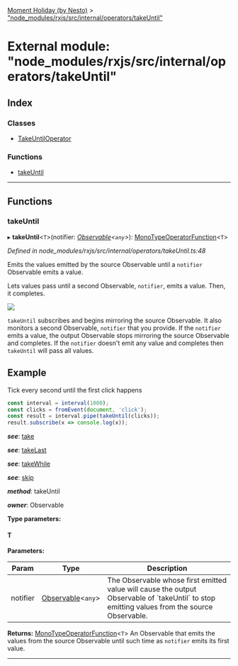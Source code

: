 [Moment Holiday (by Nesto)](../README.md) > ["node_modules/rxjs/src/internal/operators/takeUntil"](../modules/_node_modules_rxjs_src_internal_operators_takeuntil_.md)

# External module: "node_modules/rxjs/src/internal/operators/takeUntil"

## Index

### Classes

* [TakeUntilOperator](../classes/_node_modules_rxjs_src_internal_operators_takeuntil_.takeuntiloperator.md)

### Functions

* [takeUntil](_node_modules_rxjs_src_internal_operators_takeuntil_.md#takeuntil)

---

## Functions

<a id="takeuntil"></a>

###  takeUntil

▸ **takeUntil**<`T`>(notifier: *[Observable](../classes/_node_modules_rxjs_src_internal_observable_.observable.md)<`any`>*): [MonoTypeOperatorFunction](../interfaces/_node_modules_rxjs_src_internal_types_.monotypeoperatorfunction.md)<`T`>

*Defined in node_modules/rxjs/src/internal/operators/takeUntil.ts:48*

Emits the values emitted by the source Observable until a `notifier` Observable emits a value.

Lets values pass until a second Observable, `notifier`, emits a value. Then, it completes.

![](takeUntil.png)

`takeUntil` subscribes and begins mirroring the source Observable. It also monitors a second Observable, `notifier` that you provide. If the `notifier` emits a value, the output Observable stops mirroring the source Observable and completes. If the `notifier` doesn't emit any value and completes then `takeUntil` will pass all values.

Example
-------

Tick every second until the first click happens

```javascript
const interval = interval(1000);
const clicks = fromEvent(document, 'click');
const result = interval.pipe(takeUntil(clicks));
result.subscribe(x => console.log(x));
```
*__see__*: [take](_node_modules_rxjs_src_internal_operators_take_.md#take)

*__see__*: [takeLast](_node_modules_rxjs_src_internal_operators_takelast_.md#takelast)

*__see__*: [takeWhile](_node_modules_rxjs_src_internal_operators_takewhile_.md#takewhile)

*__see__*: [skip](_node_modules_rxjs_src_internal_operators_skip_.md#skip)

*__method__*: takeUntil

*__owner__*: Observable

**Type parameters:**

#### T 
**Parameters:**

| Param | Type | Description |
| ------ | ------ | ------ |
| notifier | [Observable](../classes/_node_modules_rxjs_src_internal_observable_.observable.md)<`any`> |  The Observable whose first emitted value will cause the output Observable of \`takeUntil\` to stop emitting values from the source Observable. |

**Returns:** [MonoTypeOperatorFunction](../interfaces/_node_modules_rxjs_src_internal_types_.monotypeoperatorfunction.md)<`T`>
An Observable that emits the values from the source
Observable until such time as `notifier` emits its first value.

___

